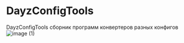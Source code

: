 # DayzConfigTools
 DayzConfigTools сборник программ конвертеров разных конфигов
![image (1)](https://github.com/Karpenator/DayzConfigTools/assets/69485264/e6ae97e2-da35-4aab-a6b4-00a98d7ff1ec)
